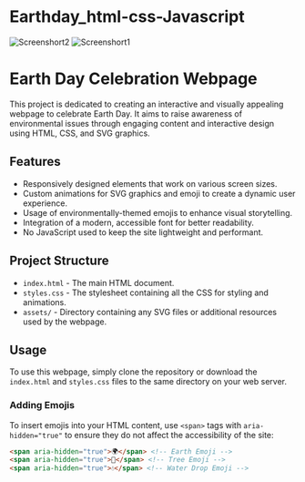 # Earthday_html-css-Javascript

![Screenshort2](https://github.com/archana444ku/Earthday_html-css-Javascript/assets/123111021/6da2d9d9-2a83-4fbf-9160-e9cbcd983890)
![Screenshort1](https://github.com/archana444ku/Earthday_html-css-Javascript/assets/123111021/f91cbe1a-7e7d-478a-8963-85ce856d829f)




# Earth Day Celebration Webpage

This project is dedicated to creating an interactive and visually appealing webpage to celebrate Earth Day. It aims to raise awareness of environmental issues through engaging content and interactive design using HTML, CSS, and SVG graphics.



## Features

- Responsively designed elements that work on various screen sizes.
- Custom animations for SVG graphics and emoji to create a dynamic user experience.
- Usage of environmentally-themed emojis to enhance visual storytelling.
- Integration of a modern, accessible font for better readability.
- No JavaScript used to keep the site lightweight and performant.

## Project Structure

- `index.html` - The main HTML document.
- `styles.css` - The stylesheet containing all the CSS for styling and animations.
- `assets/` - Directory containing any SVG files or additional resources used by the webpage.

## Usage

To use this webpage, simply clone the repository or download the `index.html` and `styles.css` files to the same directory on your web server.

### Adding Emojis

To insert emojis into your HTML content, use `<span>` tags with `aria-hidden="true"` to ensure they do not affect the accessibility of the site:

```html
<span aria-hidden="true">🌍</span> <!-- Earth Emoji -->
<span aria-hidden="true">🌳</span> <!-- Tree Emoji -->
<span aria-hidden="true">💧</span> <!-- Water Drop Emoji -->
